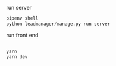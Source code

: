 run server
```py
pipenv shell
python leadmanager/manage.py run server

```
run front end
```js

yarn 
yarn dev

```